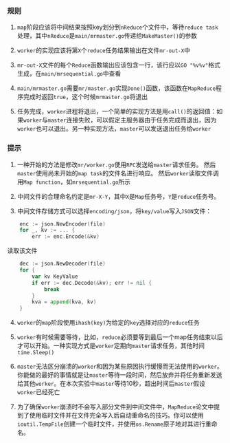 ### 规则

1. `map`阶段应该将中间结果按照key划分到`nReduce`个文件中，等待`reduce task`处理，其中`nReduce`是`main/mrmaster.go`传递给`MakeMaster()`的参数

2. `worker`的实现应该将第`X`个`reduce`任务结果输出在文件`mr-out-X`中

3. `mr-out-X`文件的每个`Reduce`函数输出应该包含一行，该行应以`GO "%v%v"`格式生成，在`main/mrsequential.go`中查看

4. `main/mrmaster.go`需要`mr/master.go`实现`Done()`函数，该函数在`MapReduce`程序完成时返回`true`，这个时候`mrmaster.go`将退出

5. 任务完成，`worker`进程将退出，一个简单的实现方法是用`call()`的返回值：如果`worker`与`master`连接失败，可以假定主服务器由于任务完成而退出，因为	`worker`也可以退出。另一种实现方法，`master`可以发送退出任务给`worker`

### 提示

1. 一种开始的方法是修改`mr/worker.go`使用`RPC`发送给`master`请求任务。 然后`master`使用尚未开始的`map task`的文件名进行响应。 然后`worker`读取文件调用`Map function`，如`mrsequential.go`所示

2. 中间文件的合理命名约定是`mr-X-Y`，其中`X`是`Map`任务号，`Y`是`reduce`任务号。

3. 中间文件存储方式可以选择`encoding/json`，将`key/value`写入`JSON`文件：
```go
	enc := json.NewEncoder(file)
	for _, kv := ... {
		err := enc.Encode(&kv)

````
读取该文件
```go
	dec := json.NewDecoder(file)
	for {
		var kv KeyValue
		if err := dec.Decode(&kv); err != nil {
			break
		}
		kva = append(kva, kv)
	}
```

4. `worker`的`map`阶段使用`ihash(key)`为给定的`key`选择对应的`reduce`任务

5. `worker`有时候需要等待，比如，`reduce`必须要等到最后一个map任务结束以后才可以开始。一种实现方式是`worker`定期向`master`请求任务，其他时间`time.Sleep()`

6. `master`无法区分崩溃的`worker`和因为某些原因执行缓慢而无法使用的`worker`。你能做的最好的事情就是让`master`等待一段时间，然后放弃并将任务重新发送给其他`worker`。在本次实验中`master`等待10秒，超出时间后`master`假设`worker`已经死亡

7. 为了确保`worker`崩溃时不会写入部分文件到中间文件中，`MapReduce`论文中提到了使用临时文件并在文件完全写入后自动重命名的技巧。你可以使用`ioutil.TempFile`创建一个临时文件，并使用`os.Rename`原子地对其进行重命名。